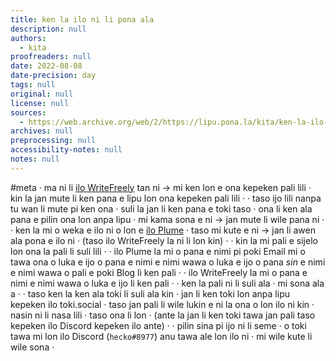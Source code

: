 ```yaml
---
title: ken la ilo ni li pona ala
description: null
authors:
  - kita
proofreaders: null
date: 2022-08-08
date-precision: day
tags: null
original: null
license: null
sources:
  - https://web.archive.org/web/2/https://lipu.pona.la/kita/ken-la-ilo-ni-li-pona-ala
archives: null
preprocessing: null
accessibility-notes: null
notes: null
---
```


#meta
· ma ni li [ilo WriteFreely](https://writefreely.org/) tan ni → mi ken lon e ona kepeken pali lili · kin la jan mute li ken pana e lipu lon ona kepeken pali lili · <!--more-->
· taso ijo lili nanpa tu wan li mute pi ken ona · suli la jan li ken pana e toki taso · ona li ken ala pana e pilin ona lon anpa lipu · mi kama sona e ni → jan mute li wile pana ni ·
· ken la mi o weka e ilo ni o lon e [ilo Plume](https://joinplu.me/) · taso mi kute e ni → jan li awen ala pona e ilo ni · (taso ilo WriteFreely la ni li lon kin) ·
· kin la mi pali e sijelo lon ona la pali li suli lili ·
  · ilo Plume la mi o pana e nimi pi poki Email mi o tawa ona o luka e ijo o pana e nimi e nimi wawa o luka e ijo o pana *sin* e nimi e nimi wawa o pali e poki Blog li ken pali ·
  · ilo WriteFreely la mi o pana e nimi e nimi wawa o luka e ijo li ken pali ·
· ken la pali ni li suli ala · mi sona ala a ·
· taso ken la ken ala toki li suli ala kin · jan li ken toki lon anpa lipu kepeken ilo toki.social · taso jan pali li wile lukin e ni la ona o lon ilo ni kin · nasin ni li nasa lili · taso ona li lon · (ante la jan li ken toki tawa jan pali taso kepeken ilo Discord kepeken ilo ante) ·
· pilin sina pi ijo ni li seme · o toki tawa mi lon ilo Discord (`hecko#8977`) anu tawa ale lon ilo ni · mi wile kute li wile sona ·

